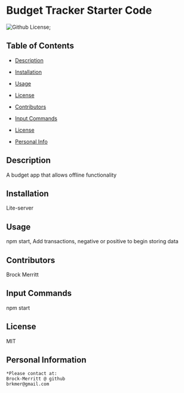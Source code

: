 # Budget Tracker Starter Code

![Github License](https://shields.io/badge/license-undefined-blue.svg);





## Table of Contents
* [Description](#Description)

* [Installation](#Installation)

 * [Usage](#Usage)
    
* [License](#license)


* [Contributors](#Contributors)

* [Input Commands](#Test)

* [License](#License)

* [Personal Info](#Github)


## Description 
A budget app that allows offline functionality

## Installation 
Lite-server
    
## Usage 
npm start, Add transactions, negative or positive to begin storing data


## Contributors 
Brock Merritt

## Input Commands 
npm start

## License
MIT

## Personal Information
    *Please contact at:
    Brock-Merritt @ github
    brkmer@gmail.com
